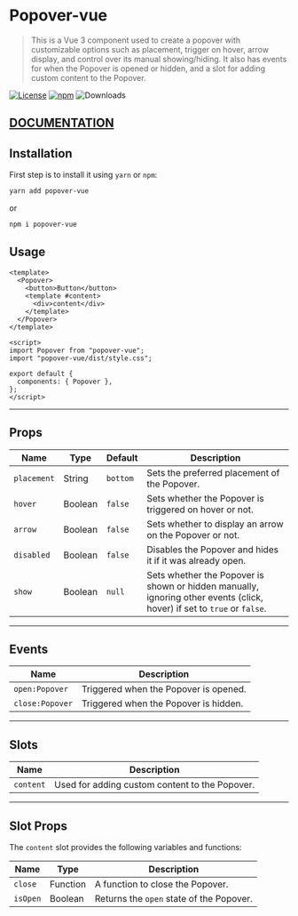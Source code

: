 # Popover-vue

> This is a Vue 3 component used to create a popover with customizable options such as placement, trigger on hover, arrow display, and control over its manual showing/hiding. It also has events for when the Popover is opened or hidden, and a slot for adding custom content to the Popover.

[![License](https://img.shields.io/npm/l/popover-vue)](https://github.com/rameshjs/popover-vue/blob/main/LICENCE)
[![npm](https://img.shields.io/npm/v/popover-vue)](https://www.npmjs.com/package/popover-vue)
![Downloads](https://img.shields.io/npm/dt/popover-vue)

## [DOCUMENTATION](https://rameshjs.github.io/popover-vue/)

## Installation

First step is to install it using `yarn` or `npm`:

```bash
yarn add popover-vue
```

or

```bash
npm i popover-vue
```

## Usage

```vue
<template>
  <Popover>
    <button>Button</button>
    <template #content>
      <div>content</div>
    </template>
  </Popover>
</template>

<script>
import Popover from "popover-vue";
import "popover-vue/dist/style.css";

export default {
  components: { Popover },
};
</script>
```

---

## Props

| Name        | Type    | Default  | Description                                                                                                             |
| ----------- | ------- | -------- | ----------------------------------------------------------------------------------------------------------------------- |
| `placement` | String  | `bottom` | Sets the preferred placement of the Popover.                                                                            |
| `hover`     | Boolean | `false`  | Sets whether the Popover is triggered on hover or not.                                                                  |
| `arrow`     | Boolean | `false`  | Sets whether to display an arrow on the Popover or not.                                                                 |
| `disabled`  | Boolean | `false`  | Disables the Popover and hides it if it was already open.                                                               |
| `show`      | Boolean | `null`   | Sets whether the Popover is shown or hidden manually, ignoring other events (click, hover) if set to `true` or `false`. |

---

## Events

| Name            | Description                           |
| --------------- | ------------------------------------- |
| `open:Popover`  | Triggered when the Popover is opened. |
| `close:Popover` | Triggered when the Popover is hidden. |

---

## Slots

| Name      | Description                                    |
| --------- | ---------------------------------------------- |
| `content` | Used for adding custom content to the Popover. |

---

## Slot Props

The `content` slot provides the following variables and functions:

| Name     | Type     | Description                              |
| -------- | -------- | ---------------------------------------- |
| `close`  | Function | A function to close the Popover.         |
| `isOpen` | Boolean  | Returns the `open` state of the Popover. |
